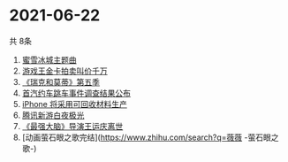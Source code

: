 # 2021-06-22
  共 8条

  <!-- BEGIN -->
  <!-- 最后更新时间:Tue Jun 22 2021 01:53:51 GMT+0000 (Coordinated Universal Time) -->
  1. [蜜雪冰城主题曲](https://www.zhihu.com/search?q=蜜雪冰城)
1. [游戏王金卡拍卖叫价千万](https://www.zhihu.com/search?q=游戏王)
1. [《瑞克和莫蒂》第五季](https://www.zhihu.com/search?q=瑞克和莫蒂)
1. [首汽约车跳车事件调查结果公布](https://www.zhihu.com/search?q=首汽约车)
1. [iPhone 将采用可回收材料生产](https://www.zhihu.com/search?q=苹果)
1. [腾讯新游白夜极光](https://www.zhihu.com/search?q=白夜极光)
1. [《最强大脑》导演王运庆离世](https://www.zhihu.com/search?q=最强大脑导演王运庆)
1. [动画萤石眼之歌完结](https://www.zhihu.com/search?q=薇薇 -萤石眼之歌-)
  <!-- END -->
  